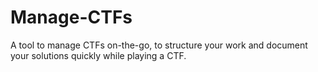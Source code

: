 # Manage-CTFs
A tool to manage CTFs on-the-go, to structure your work and document your solutions quickly while playing a CTF.
